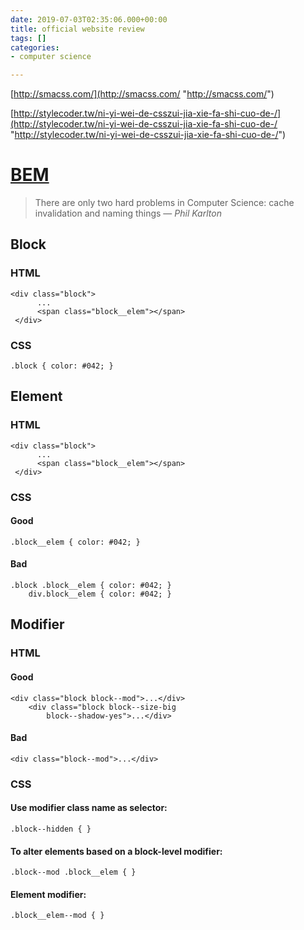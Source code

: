 ```yaml
---
date: 2019-07-03T02:35:06.000+00:00
title: official website review
tags: []
categories:
- computer science

---
```

[http://smacss.com/](http://smacss.com/ "http://smacss.com/")

[http://stylecoder.tw/ni-yi-wei-de-csszui-jia-xie-fa-shi-cuo-de-/](http://stylecoder.tw/ni-yi-wei-de-csszui-jia-xie-fa-shi-cuo-de-/ "http://stylecoder.tw/ni-yi-wei-de-csszui-jia-xie-fa-shi-cuo-de-/")

# [BEM](http://getbem.com/naming/)

> There are only two hard problems in Computer Science: cache invalidation and naming things — _Phil Karlton_

## Block

### HTML

    <div class="block">
          ...
          <span class="block__elem"></span>
     </div>
     
### CSS

    .block { color: #042; }

## Element

### HTML

    <div class="block">
    	  ...
    	  <span class="block__elem"></span>
     </div>
     
### CSS

#### Good

	.block__elem { color: #042; }
    
#### Bad
    .block .block__elem { color: #042; }
        div.block__elem { color: #042; }


## Modifier

### HTML

#### Good

    <div class="block block--mod">...</div>
        <div class="block block--size-big
            block--shadow-yes">...</div>

#### Bad

  	<div class="block--mod">...</div>

### CSS

#### Use modifier class name as selector:

	.block--hidden { }
    
#### To alter elements based on a block-level modifier:

    .block--mod .block__elem { }
    
#### Element modifier:

	.block__elem--mod { }